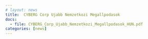 ```yaml
---
# layout: news
title:  CYBERG Corp Ujabb Nemzetkozi Megallpodasok
docs:
  - file: CYBERG_Corp_Ujabb_Nemzetkozi_Megallpodasok_HUN.pdf
categories: [news]
---
```

